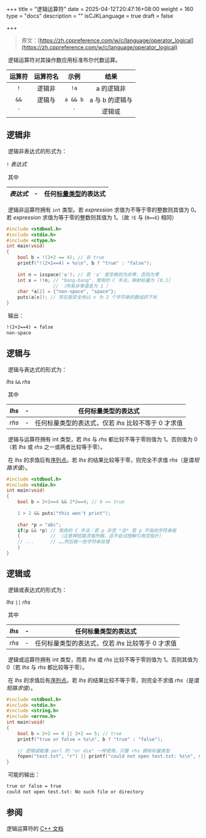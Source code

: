 +++
title = "逻辑运算符"
date = 2025-04-12T20:47:16+08:00
weight = 160
type = "docs"
description = ""
isCJKLanguage = true
draft = false

+++

> 原文：[https://zh.cppreference.com/w/c/language/operator_logical](https://zh.cppreference.com/w/c/language/operator_logical)

​	逻辑运算符对其操作数应用标准布尔代数运算。

| 运算符 | 运算符名 |   示例   |      结果       |
| :----: | :------: | :------: | :-------------: |
|  `!`   |  逻辑非  |   `!a`   |   a 的逻辑非    |
|  `&&`  |  逻辑与  | `a && b` | a 与 b 的逻辑与 |
|  `||`  |  逻辑或  | `a || b` | a 与 b 的逻辑或 |

## 逻辑非

​	逻辑非表达式的形式为：

`!` *表达式*

​	其中

| *表达式* | -    | 任何[标量类型](https://zh.cppreference.com/w/c/language/type#.E7.B1.BB.E5.9E.8B.E7.BB.84.E5.88.AB)的表达式 |
| -------- | ---- | ------------------------------------------------------------ |

​	逻辑非运算符拥有 `int` 类型。若 *expression* 求值为不等于零的整数则其值为 0。若 *expression* 求值为等于零的整数则其值为 1。（故 `!E` 与 (`0==E`) 相同）

```c
#include <stdbool.h>
#include <stdio.h>
#include <ctype.h>
int main(void)
{
    bool b = !(2+2 == 4); // 非 true
    printf("!(2+2==4) = %s\n", b ? "true" : "false");
 
    int n = isspace('a'); // 若 'a' 是空格则为非零，否则为零
    int x = !!n; // "bang-bang"，常用的 C 手法，映射标量为 [0,1]
                 // （所有非零值变为 1 ）
    char *a[2] = {"non-space", "space"};
    puts(a[x]); // 现在能安全地以 x 为 2 个字符串的数组的下标
}
```

​	输出：

```txt
!(2+2==4) = false
non-space
```

## 逻辑与

​	逻辑与表达式的形式为：

*lhs* `&&` *rhs*

​	其中

| *lhs* | -    | 任何标量类型的表达式                                 |
| ----- | ---- | ---------------------------------------------------- |
| *rhs* | -    | 任何标量类型的表达式，仅若 *lhs* 比较不等于 0 才求值 |

​	逻辑与运算符拥有 int 类型，若 *lhs* 与 *rhs* 都比较不等于零则值为 1。否则值为 0（若 *lhs* 或 *rhs* 之一或两者比较等于零）。

​	在 *lhs* 的求值后有[序列点](https://zh.cppreference.com/w/c/language/eval_order)。若 *lhs* 的结果比较等于零，则完全不求值 *rhs*（是谓*短路求值*）。

```c
#include <stdbool.h>
#include <stdio.h>
int main(void)
{
    bool b = 2+2==4 && 2*2==4; // b == true
 
    1 > 2 && puts("this won't print");
 
    char *p = "abc";
    if(p && *p) // 常用的 C 手法：若 p 非空 *且* 若 p 不指向字符串尾
    {           // （注意拜短路求值所赐，这不会试图解引用空指针）
    // ...      // ……然后做一些字符串处理
    }
}
```

## 逻辑或

​	逻辑或表达式的形式为：

*lhs* `||` *rhs*

​	其中

| *lhs* | -    | 任何标量类型的表达式                               |
| ----- | ---- | -------------------------------------------------- |
| *rhs* | -    | 任何标量类型的表达式，仅若 *lhs* 比较等于 0 才求值 |

​	逻辑或运算符拥有 int 类型，而若 *lhs* 或 *rhs* 比较不等于零则值为 1。否则其值为 0（若 *lhs* 与 *rhs* 都比较等于零）。

​	在 *lhs* 的求值后有[序列点](https://zh.cppreference.com/w/c/language/eval_order)。若 *lhs* 的结果比较不等于零，则完全不求值 *rhs*（是谓*短路求值*）。

```c
#include <stdbool.h>
#include <stdio.h>
#include <string.h>
#include <errno.h>
int main(void)
{
    bool b = 2+2 == 4 || 2+2 == 5; // true
    printf("true or false = %s\n", b ? "true" : "false");
 
    // 逻辑或能像 perl 的 "or die" 一样使用，只要 rhs 拥有标量类型
    fopen("test.txt", "r") || printf("could not open test.txt: %s\n", strerror(errno));
}
```

​	可能的输出：

```txt
true or false = true
could not open test.txt: No such file or directory
```

## 参阅

逻辑运算符的 [C++ 文档](https://zh.cppreference.com/w/cpp/language/operator_logical)